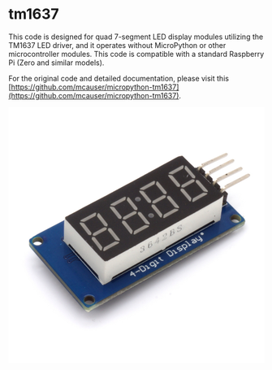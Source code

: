 # tm1637

This code is designed for quad 7-segment LED display modules utilizing the TM1637 LED driver, and it operates without MicroPython or other microcontroller modules. This code is compatible with a standard Raspberry Pi (Zero and similar models).

For the original code and detailed documentation, please visit this [https://github.com/mcauser/micropython-tm1637](https://github.com/mcauser/micropython-tm1637).

![DISPLAY](4-Digit_Display.jpg)
